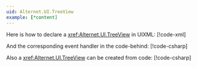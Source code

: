 ```yaml
---
uid: Alternet.UI.TreeView
example: [*content]
---
```


Here is how to declare a <xref:Alternet.UI.TreeView> in UIXML:
[!code-xml[](examples/ExampleWindow.uixml#CreateUixmlDeclaration)]

And the corresponding event handler in the code-behind:
[!code-csharp[](examples/ExampleWindow.uixml.cs#TreeViewEventHandler)]

Also a <xref:Alternet.UI.TreeView> can be created from code:
[!code-csharp[](examples/ExampleWindow.uixml.cs#TreeViewCSharpCreation)]
